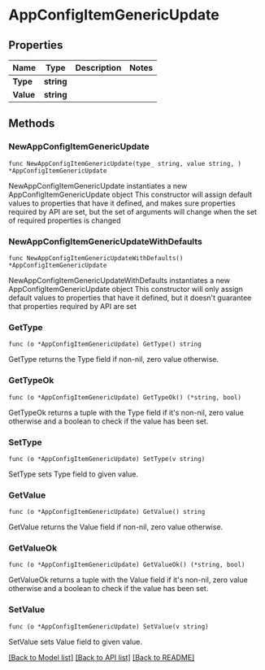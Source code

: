 # AppConfigItemGenericUpdate

## Properties

Name | Type | Description | Notes
------------ | ------------- | ------------- | -------------
**Type** | **string** |  | 
**Value** | **string** |  | 

## Methods

### NewAppConfigItemGenericUpdate

`func NewAppConfigItemGenericUpdate(type_ string, value string, ) *AppConfigItemGenericUpdate`

NewAppConfigItemGenericUpdate instantiates a new AppConfigItemGenericUpdate object
This constructor will assign default values to properties that have it defined,
and makes sure properties required by API are set, but the set of arguments
will change when the set of required properties is changed

### NewAppConfigItemGenericUpdateWithDefaults

`func NewAppConfigItemGenericUpdateWithDefaults() *AppConfigItemGenericUpdate`

NewAppConfigItemGenericUpdateWithDefaults instantiates a new AppConfigItemGenericUpdate object
This constructor will only assign default values to properties that have it defined,
but it doesn't guarantee that properties required by API are set

### GetType

`func (o *AppConfigItemGenericUpdate) GetType() string`

GetType returns the Type field if non-nil, zero value otherwise.

### GetTypeOk

`func (o *AppConfigItemGenericUpdate) GetTypeOk() (*string, bool)`

GetTypeOk returns a tuple with the Type field if it's non-nil, zero value otherwise
and a boolean to check if the value has been set.

### SetType

`func (o *AppConfigItemGenericUpdate) SetType(v string)`

SetType sets Type field to given value.


### GetValue

`func (o *AppConfigItemGenericUpdate) GetValue() string`

GetValue returns the Value field if non-nil, zero value otherwise.

### GetValueOk

`func (o *AppConfigItemGenericUpdate) GetValueOk() (*string, bool)`

GetValueOk returns a tuple with the Value field if it's non-nil, zero value otherwise
and a boolean to check if the value has been set.

### SetValue

`func (o *AppConfigItemGenericUpdate) SetValue(v string)`

SetValue sets Value field to given value.



[[Back to Model list]](../README.md#documentation-for-models) [[Back to API list]](../README.md#documentation-for-api-endpoints) [[Back to README]](../README.md)


